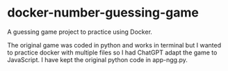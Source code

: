 # docker-number-guessing-game

A guessing game project to practice using Docker.

The original game was coded in python and works in terminal but I wanted to practice docker with multiple files so I had ChatGPT adapt the game to JavaScript. I have kept the original python code in app-ngg.py.
